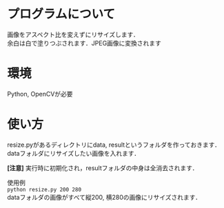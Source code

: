 # プログラムについて
 画像をアスペクト比を変えずにリサイズします．  
 余白は白で塗りつぶされます．JPEG画像に変換されます  

# 環境
 Python, OpenCVが必要  

# 使い方
 resize.pyがあるディレクトリにdata, resultというフォルダを作っておきます．  
 dataフォルダにリサイズしたい画像を入れます．  

 **[注意]** 実行時に初期化され，resultフォルダの中身は全消去されます．

 使用例  
 `python resize.py 200 280`  
 dataフォルダの画像がすべて縦200, 横280の画像にリサイズされます．  
